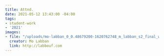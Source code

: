 ```yaml
---
title: Attnd.
date: 2021-05-12 13:43:00 -04:00
tags:
- student-work
- '2021'
images:
- file: "/uploads/mo-labban_0_0.48679200-1620762748_m_labban_s2_final_web_01.jpg"
  creator: Mo Labban
  link: http://labbouf.com
---
```


